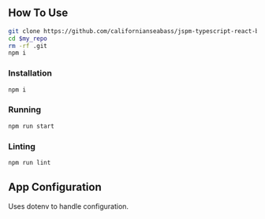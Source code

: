 
## How To Use
```bash
git clone https://github.com/californianseabass/jspm-typescript-react-boilerplate.git $my-repo
cd $my_repo
rm -rf .git
npm i
```

### Installation
```bash
npm i
```

### Running
```bash
npm run start
```

### Linting
```bash
npm run lint
```

## App Configuration
Uses dotenv to handle configuration.
